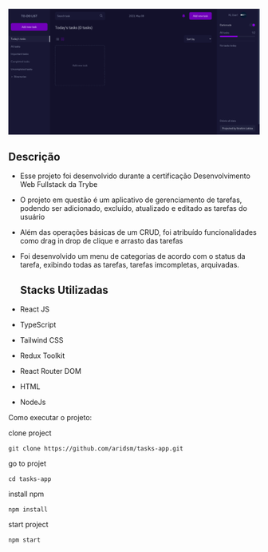 ![image-description](image-description.png)

## Descrição
- Esse projeto foi desenvolvido durante a certificação Desenvolvimento Web Fullstack da Trybe
- O projeto em questão é um aplicativo de gerenciamento de tarefas, podendo ser adicionado, excluído, atualizado e editado as tarefas do usuário
- Além das operações básicas de um CRUD, foi atribuído funcionalidades como drag in drop de clique e arrasto das tarefas
- Foi desenvolvido um menu de categorias de acordo com o status da tarefa, exibindo todas as tarefas, tarefas imcompletas, arquivadas.

  ## Stacks Utilizadas

- React JS
- TypeScript
- Tailwind CSS
- Redux Toolkit
- React Router DOM
- HTML
- NodeJs

Como executar o projeto:

clone project
```
git clone https://github.com/aridsm/tasks-app.git
```
go to projet
```
cd tasks-app
```
install npm
```
npm install
```
start project
```
npm start
```


